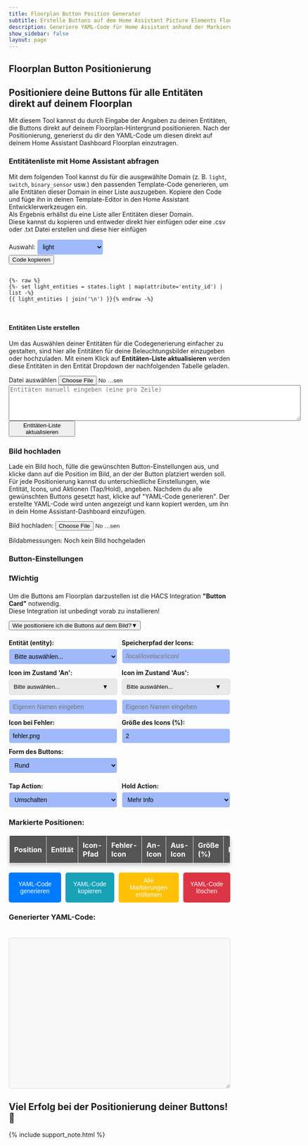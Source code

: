 ```yaml
---
title: Floorplan Button Position Generator
subtitle: Erstelle Buttons auf dem Home Assistant Picture Elements Floorplan
description: Generiere YAML-Code für Home Assistant anhand der Markierungen und Positionen.
show_sidebar: false
layout: page
---
```

<div class="shb-main-container">

<div id="shb-custom-alert" style="display: none;">
    <div id="shb-custom-alert-content">
        <h4 id="shb-custom-alert-title"></h4>
        <p id="shb-custom-alert-message"></p>
        <button id="shb-close-alert">OK</button>
    </div>
</div>
<section class="content-section">

<h1 class="shb-main-title">Floorplan Button Positionierung</h1>

<h2 class="shb-section-title-center">Positioniere deine Buttons für alle Entitäten direkt auf deinem Floorplan</h2>

<p class="shb-main-description">
    Mit diesem Tool kannst du durch Eingabe der Angaben zu deinen Entitäten, die Buttons direkt auf deinem Floorplan-Hintergrund positionieren. Nach der Positionierung, generierst du dir den YAML-Code um diesen direkt auf deinem Home Assistant Dashboard Floorplan einzutragen.
</p>

<h3>Entitätenliste mit Home Assistant abfragen</h3>

<p>
    Mit dem folgenden Tool kannst du für die ausgewählte Domain (z. B. <code>light</code>, <code>switch</code>, <code>binary_sensor</code> usw.) den passenden Template-Code generieren, um alle Entitäten dieser Domain in einer Liste auszugeben. 
    Kopiere den Code und füge ihn in deinen Template-Editor in den Home Assistant Entwicklerwerkzeugen ein.<br>
    Als Ergebnis erhällst du eine Liste aller Entitäten dieser Domain.<br> 
    Diese kannst du kopieren und entweder direkt hier einfügen oder eine .csv oder .txt Datei erstellen und diese hier einfügen
</p>

<div class="shb-form-group">
    <label for="domain-select">Auswahl:</label>
    <select id="domain-select" style="width: 30%;" onchange="updateTemplateCode()">
        <option value="light">light</option>
        <option value="switch">switch</option>
        <option value="input_boolean">input_boolean</option>
        <option value="binary_sensor">binary_sensor</option>
    </select>
</div>

<div class="shb-code-container">
    <button class="copy-code-button" onclick="copyCode('template-output', this)">Code kopieren</button>
    <pre id="template-output">
        <code>
{%- raw %}
{%- set light_entities = states.light | map(attribute='entity_id') | list -%}
{{ light_entities | join('\n') }}{% endraw -%}
        </code>
    </pre>
</div>

<h4 class="shb-section-title-left">Entitäten Liste erstellen</h4>
<p>
    Um das Auswählen deiner Entitäten für die Codegenerierung einfacher zu gestalten, sind hier alle Entitäten für deine Beleuchtungsbilder einzugeben oder hochzuladen. Mit einem Klick auf <strong>Entitäten-Liste aktualisieren</strong> werden diese Entitäten in den Entität Dropdown der nachfolgenden Tabelle geladen.
</p>
<div class="shb-form-group">
    <label for="entity-list-upload">Datei auswählen</label>
    <input type="file" id="entity-list-upload" accept=".txt,.csv" onchange="loadEntityList(event)" style="width: 30%"/>
</div>

<div class="shb-text-output" id="entity-preview;">
    <textarea class="shb-text-code-output" id="entity-list-text" rows="5" cols="80" placeholder="Entitäten manuell eingeben (eine pro Zeile)"></textarea>
</div>
<div class="shb-text-output" id="entity-preview" style="display: none;">
    <h4>Hochgeladene Entitäten</h4>
    <textarea class="shb-text-code-output" id="uploaded-entity-list" rows="10" cols="80" readonly></textarea>
</div>

<div class="shb-button">
    <button class="shb-button shb-button-blue" onclick="updateEntityDropdown()" style="width: 30%">Entitäten-Liste aktualisieren</button>
</div>
</section>


<section class="content-section">
<h3>Bild hochladen</h3>

<p>
    Lade ein Bild hoch, fülle die gewünschten Button-Einstellungen aus, und klicke dann auf die Position im Bild, an der der Button platziert werden soll. Für jede Positionierung kannst du unterschiedliche Einstellungen, wie Entität, Icons, und Aktionen (Tap/Hold), angeben. Nachdem du alle gewünschten Buttons gesetzt hast, klicke auf "YAML-Code generieren". Der erstellte YAML-Code wird unten angezeigt und kann kopiert werden, um ihn in dein Home Assistant-Dashboard einzufügen.
</p>

<!-- Bild-Upload -->
<div class="shb-form-group">
    <label for="image-upload">Bild hochladen:</label>
    <input type="file" id="image-upload" accept="image/*" style="width: 30%;">
<p id="image-dimensions">Bildabmessungen: Noch kein Bild hochgeladen</p>
</div>

<!-- Bildcontainer -->
<div class="floorplan-container" id="container" style="display: none;">
    <img src="" alt="Floorplan" id="floorplan">
    <div class="floorplan-coords" id="coords">left: 0%, top: 0%</div>
</div>
</section>

<section class="content-section">
<!-- Formular für zusätzliche Angaben -->
<h3>Button-Einstellungen</h3>
<div class="important-container">
    <h3>❗Wichtig</h3>
    <p>
        Um die Buttons am Floorplan darzustellen ist die HACS Integration <strong>"Button Card"</strong> notwendig.<br>
        Diese Integration ist unbedingt vorab zu installieren!
    </p>
</div>
<div class="shb-dropdown">
    <button class="shb-dropdown-toggle" onclick="toggleSHBdropdown('tutorialDropdown', this)">
        Wie positioniere ich die Buttons auf dem Bild?<span>&#9660;</span>
    </button>
    <div id="tutorialDropdown" class="shb-dropdown-content" style="display: none;">
        <p><strong>Schritt-für-Schritt-Anleitung:</strong></p>
        <ol>
            <li>Wähle eine Entität aus der Liste aus</li>
            <li>Trage den Speicherpfad deiner Icons (Home Assistant) ein. Vorschlag: /local/lovelace/icon/</li>
            <li>Wähle ein Icon, welches beim Zustand <em>"AN"</em> deiner Entität angezeigt werden soll oder gib einen eigenen Namen ein.</li>
            <li>Wähle ein Icon, welches beim Zustand <em>"AUS"</em> deiner Entität angezeigt werden soll oder gib einen eigenen Namen ein.</li>
            <li>Trage den Namen des Icons ein, welches bei einem Fehler der Entität angezeigt werden soll. Vorschlag: fehler.png</li>
            <li>Wähle eine Breite des Buttons auf dem Floorplan. Voreingestellt: <em>2</em>.</li>
            <li>Wähle die Form des Buttons.</li>
            <li>Wähle eine <em>Tap</em>- und eine <em>Hold Action</em>.</li>
        </ol>
        <p>
            Wenn alles ausgewählt ist, klicke auf das Bild, um die Position des Buttons zu setzen.<br>
            In der Tabelle werden alle Einstellungen als Information angezeigt. Ausgewählte Icons können mit einem Klick daruf heruntergeladen werden.
        </p>
        <p><strong>Für die nächste Entität:</strong></p>
        <ul>
            <li>Ändere die Eingaben in den Punkten 1–8, die für die neue Entität gelten.</li>
            <li>Klicke dann erneut auf das Bild, um die neue Entität zu positionieren.</li>
        </ul>
        <p>Fahre so mit all deinen Entitäten fort, bis alle Buttons positioniert sind.</p>
        <p><strong>Zum Schluss:</strong></p>
        <ul>
            <li>Klicke auf <em>YAML-Code generieren</em>, um den Code zu erhalten.</li>
        </ul>
        <p><strong>Hinweis:</strong> Falls dir Fehler unterlaufen, kannst du mit den unteren Buttons Markierungen entfernen oder den YAML-Code löschen.</p>
        <p><strong>Viel Erfolg! 🎉</strong></p>
    </div>
</div>    

<div class="floorplan-marker-form">
    <div class="floorplan-form-group-full">
        <label for="marker-entity">Entität (entity):</label>
        <select id="marker-entity">
            <option value="">Bitte auswählen...</option>
            <!-- Dynamisch hinzugefügte Optionen -->
        </select>
    </div>  
    <div class="floorplan-form-group-full">
        <label for="marker-path">Speicherpfad der Icons:</label>
        <input type="text" id="marker-path" placeholder="/local/lovelace/icon/">
    </div>    
    <div class="floorplan-form-group-full">
        <label for="icon-dropdown">Icon im Zustand 'An':</label>
        <div class="custom-dropdown">
            <button id="on-icon-button" class="custom-dropdown-button" onclick="toggleIconDropdown()">Bitte auswählen...</button>
            <div class="custom-dropdown-content" id="icon-dropdown">
                <!-- Dynamisch generierte Icons -->
            </div>
        </div>
        <input type="text" id="custom-on-icon" placeholder="Eigenen Namen eingeben" style="margin-top: 10px; width: 100%;">
        <input type="hidden" id="selected-icon" name="selected-icon">
    </div>
    <div class="floorplan-form-group-full">
        <label for="off-icon-dropdown">Icon im Zustand 'Aus':</label>
        <div class="custom-dropdown">
            <button id="off-icon-button" class="custom-dropdown-button" onclick="toggleOffIconDropdown()">Bitte auswählen...</button>
            <div class="custom-dropdown-content" id="off-icon-dropdown">
                <!-- Dynamisch generierte Icons -->
            </div>
        </div>
        <input type="text" id="custom-off-icon" placeholder="Eigenen Namen eingeben" style="margin-top: 10px; width: 100%;">
        <input type="hidden" id="selected-off-icon" name="selected-off-icon">
    </div>
    <div class="floorplan-form-group-full">
        <label for="marker-default-icon">Icon bei Fehler:</label>
        <input type="text" id="marker-default-icon" value="fehler.png">
    </div>        
    <div class="floorplan-form-group-full">
        <label for="marker-size">Größe des Icons (%):</label>
        <input type="text" id="marker-size" value="2">
    </div>    
    <!-- Auswahl für die Form des Markers -->
    <div class="floorplan-form-group-full">
        <label for="marker-shape">Form des Buttons:</label>
        <select id="marker-shape">
            <option value="50%">Rund</option>
            <option value="0%">Eckig</option>
            <option value="10%">Abgerundet</option>
        </select>
    </div>
</div>

<!-- Auswahl für die Tap- und Hold-Action mit jeweiligen Navigationspfaden -->
<div class="floorplan-marker-form">
    <div class="floorplan-form-group-full">
        <label for="marker-tap-action">Tap Action:</label>
        <select id="marker-tap-action" onchange="toggleNavigationPathInput('tap')">
            <option value="toggle">Umschalten</option>
            <option value="none">Keine</option>
            <option value="more-info">Mehr Info</option>
            <option value="navigate">Navigieren</option>
            <option value="call-service">Taster</option>
            <option value="fire-dom-event">Pop-Up</option>
        </select>
        <input type="text" id="navigation-path-tap" placeholder="Pfad für Navigation (Tap)" style="display:none; margin-top: 5px;">
    </div>
    <div class="floorplan-form-group-full">
        <label for="marker-hold-action">Hold Action:</label>
        <select id="marker-hold-action" onchange="toggleNavigationPathInput('hold')">
            <option value="more-info" selected>Mehr Info</option>
            <option value="none">Keine</option>
            <option value="toggle">Umschalten</option>
            <option value="navigate">Navigieren</option>
            <option value="call-service">Taster</option>
            <option value="fire-dom-event">Pop-Up</option>
        </select>
        <input type="text" id="navigation-path-hold" placeholder="Pfad für Navigation (Hold)" style="display:none; margin-top: 5px;">
    </div>
</div>

<!-- Eingabefelder für den Navigationspfad, nur sichtbar, wenn "Navigieren" ausgewählt ist -->
<div class="floorplan-form-group" id="navigation-path-group-tap" style="display: none;">
    <label for="navigation-path-tap">Navigationspfad (Tap):</label>
    <input type="text" id="navigation-path-tap" placeholder="Pfad für Navigation (Tap)">
</div>

<div class="floorplan-form-group" id="navigation-path-group-hold" style="display: none;">
    <label for="navigation-path-hold">Navigationspfad (Hold):</label>
    <input type="text" id="navigation-path-hold" placeholder="Pfad für Navigation (Hold)">
</div>
</section>

<section class="content-section">
<h3>Markierte Positionen:</h3>

<table id="position-table" border="1" style="width: 100%; text-align: left; border-collapse: collapse;">
    <thead>
        <tr>
            <th>Position</th>
            <th>Entität</th>
            <th>Icon-Pfad</th>
            <th>Fehler-Icon</th>
            <th>An-Icon</th>
            <th>Aus-Icon</th>
            <th>Größe (%)</th>
            <th>Form</th>
        </tr>
    </thead>
    <tbody>
        <!-- Dynamisch generierte Einträge -->
    </tbody>
</table>
</section>

<section class="content-section">
<div class="floorplan-button-container">
    <button class="floorplan-button floorplan-button-primary" onclick="generateYAML()">YAML-Code generieren</button>
    <button class="floorplan-button floorplan-button-info" onclick="copyYAML()">YAML-Code kopieren</button>
    <button class="floorplan-button floorplan-button-warning" onclick="removeMarkers()">Alle Markierungen entfernen</button>
    <button class="floorplan-button floorplan-button-danger" onclick="clearYAML()">YAML-Code löschen</button>
</div>

<h3>Generierter YAML-Code:</h3>
<textarea id="yaml-output" rows="20" cols="80" readonly></textarea>
</section>

<footer class="shb-footer">
    <h2>Viel Erfolg bei der Positionierung deiner Buttons! 🎉</h2>
</footer>

{% include support_note.html %}

</div>

<style>
    .content-section ul {
        margin: 10px 0 0 20px;
        padding: 0;
        list-style-type: disc;
    }

    .content-section ul li {
        margin-bottom: 10px;
    }
    .entity-preview-container {
        background-color: #9fb9fb;
        border: 1px solid #ddd;
        border-radius: 5px;
        padding: 15px;
        margin: 10px 0;
        box-shadow: 0 4px 8px rgba(0, 0, 0, 0.1);
    }

    .entity-preview-container h4 {
        margin-bottom: 10px;
        color: #333;
        font-size: 16px;
        font-weight: bold;
    }
    .custom-input, select {
        padding: 8px;
        color: #000000;
        background-color: #9fb9fb;
        max-width: 100%;
        border: 1px solid #ffffff;
        box-shadow: 0 2px 5px #ffffff;
        border-radius: 5px;
        font-size: 14px;
    }
    .custom-button {
        background-color: #4CAF50;
        color: white;
        padding: 12px 20px;
        font-size: 16px;
        border-radius: 8px;
        border: none;
        cursor: pointer;
        transition: background-color 0.3s ease;
        margin-top: 20px;
        margin-bottom: 20px;
    }
    .custom-button:hover {
        background-color: #45a049;
    }

    .floorplan-main-container {
        max-width: 100%;
        margin: auto;
        padding: 20px;
        background-color: #f9f9f9;
        font-family: Arial, sans-serif;
        line-height: 1.6;
        border: 1px solid #ddd;
        border-radius: 8px;
        box-shadow: 0 4px 6px rgba(0, 0, 0, 0.1);
    }
    .floorplan-main-title {
        text-align: center;
        color: #333;
        font-size: 2em;
        margin-bottom: 10px;
    }
    .floorplan-main-subtitle {
        text-align: center;
        color: #666;
        font-size: 1.4em;
        margin-bottom: 20px;
    }
    .floorplan-main-intro {
        text-align: center;
        color: #555;
        margin-bottom: 20px;
    }
    .custom-form-group {
        margin-top: 20px;
    }
    .custom-label {
        display: block;
        font-weight: bold;
        margin-bottom: 5px;
    }
    .floorplan-container {
        position: relative;
        display: inline-block;
        margin-top: 20px;
        border: 1px solid #ddd;
        padding: 0;
        background-color: #f9f9f9;
        border-radius: 8px;
        margin-bottom: 20px;
    }
    img {
        display: block;
        cursor: crosshair;
    }
    .floorplan-coords {
        position: absolute;
        top: 10px;
        left: 10px;
        background: rgba(0, 0, 0, 0.7);
        color: #fff;
        padding: 5px 10px;
        border-radius: 5px;
        font-size: 14px;
        display: none;
    }
    .floorplan-container:hover .floorplan-coords {
        display: block;
    }
    .floorplan-marker {
        position: absolute;
        width: 10px;
        height: 10px;
        background: red;
        box-shadow: 0 0 4px rgba(0, 0, 0, 0.5);
        transform: translate(-50%, -50%);
        pointer-events: none;
    }
    .floorplan-marker-form {
        display: grid;
        grid-template-columns: repeat(2, 1fr);
        gap: 10px;
        margin-top: 20px;
    }
    .floorplan-form-group, .floorplan-form-group-full {
        display: flex;
        flex-direction: column;
    }
    .floorplan-form-group label, .floorplan-form-group-full label {
        font-weight: bold;
        margin-bottom: 5px;
    }
    .floorplan-form-group input, .floorplan-form-group select {
        padding: 8px;
        color: #000000;
        background-color: #9fb9fb;
        max-width: 30%;
        border: 1px solid #ffffff;
        box-shadow: 0 2px 5px #ffffff;
        border-radius: 5px;
        font-size: 14px;
    }
    .floorplan-form-group-full input, .floorplan-form-group-full select {
        padding: 8px;
        color: #000000;
        background-color: #9fb9fb;
        max-width: 100%;
        border: 1px solid #ffffff;
        box-shadow: 0 2px 5px #ffffff;
        border-radius: 5px;
        font-size: 14px;
    }
    .floorplan-button-container {
        display: flex;
        gap: 10px;
        margin-top: 20px;
    }
    .floorplan-button {
        padding: 10px 15px;
        font-size: 14px;
        border: none;
        border-radius: 5px;
        cursor: pointer;
    }
    .floorplan-button-primary {
        background-color: #007bff;
        color: #fff;
    }
    .floorplan-button-info {
        background-color: #17a2b8;
        color: #fff;
    }
    .floorplan-button-warning {
        background-color: #ffc107;
        color: #fff;
    }
    .floorplan-button-danger {
        background-color: #dc3545;
        color: #fff;
    }
    .textarea-list {
        width:100%;
        background-color: #c3c3c3;
        color: #000000;
        font-size: 0.9em;
        font-weight: bold;
        padding: 10px;
        margin-bottom: 10px;
    }
    #yaml-output {
        width: 100%;
        margin-top: 20px;
        padding: 10px;
        font-size: 14px;
        border: 1px solid #ddd;
        border-radius: 5px;
        background-color: #f8f8f8;
    }
    .floorplan-form-group-horizontal {
        display: flex;
        gap: 10px;
    }
    
    .floorplan-form-group-horizontal .floorplan-form-group {
        flex: 1;
    }

    .dropdown {
        margin: 20px 0;
        text-align: center;
    }

    .dropdown-toggle {
        font-size: 18px;
        font-weight: bold;
        cursor: pointer;
        background-color: #f39c12;
        color: #ffffff;
        padding: 10px 5px;
        border: none;
        border-radius: 5px;
        text-align: center;
        width: 100%;
        box-shadow: 0 4px 8px rgba(0, 0, 0, 0.1);
        display: inline-block;
    }

    .dropdown-toggle.rotated {
        writing-mode: vertical-rl;
        text-orientation: mixed;
        transform: rotate(180deg); /* Text von unten nach oben */
        padding: 20px 30px;
        width: 8%;
        height: auto;
    }

    .dropdown-toggle span {
        float: right;
    }

    .dropdown-content {
        padding: 20px;
        background-color: #1a1a1a;
        border: 1px solid #f39c12;
        border-radius: 5px;
        margin-top: 10px;
        box-shadow: 0 4px 8px rgba(0, 0, 0, 0.1);
    }
    .guide-footer {
    text-align: center;
    margin-top: 20px;
    }
    #marker-on-icon option {
        padding: 10px;
        display: flex;
        align-items: center;
    }

    #marker-on-icon img {
        width: 24px;
        height: 24px;
        margin-right: 10px;
        vertical-align: middle;
    }
    .custom-dropdown {
        position: relative;
        display: inline-block;
        width: 100%;
    }

    .custom-dropdown-button {
        background-color: #e9e9e9;
        color: #000000;
        padding: 10px;
        border: 1px solid #ddd;
        border-radius: 5px;
        width: 100%;
        text-align: left;
        cursor: pointer;
    }

    .custom-dropdown-button::after {
        content: "▼";
        float: right;
        margin-right: 10px;
        color: #000000;
    }

    .custom-dropdown-content {
        display: none;
        position: absolute;
        background-color: #6b6b6b;
        border: 1px solid #ddd;
        border-radius: 5px;
        box-shadow: 0px 8px 16px 0px rgba(0, 0, 0, 0.2);
        max-height: 200px;
        overflow-y: auto;
        z-index: 1000;
        width: 100%;
    }

    .custom-dropdown-content div {
        padding: 10px;
        display: flex;
        align-items: center;
        cursor: pointer;
        transition: background-color 0.3s ease;
        color: #fff;
    }

    .custom-dropdown-content div:hover {
        background-color: #555;
    }

    .custom-dropdown-content img {
        width: 30px;
        height: 30px;
        margin-right: 10px;
    }
    /* Tabelle allgemein */
    #position-table {
        width: 100%;
        border-collapse: collapse;
        background-color: #6b6b6b; /* Passend zum Dropdown-Hintergrund */
        color: #fff; /* Weiße Schrift */
        border: 1px solid #ddd;
        border-radius: 5px;
        box-shadow: 0px 4px 8px rgba(0, 0, 0, 0.2);
        overflow: hidden;
    }

    /* Kopfzeile der Tabelle */
    #position-table th {
        background-color: #555; /* Passend zur Hover-Farbe des Dropdowns */
        color: #fff; /* Weiße Schrift */
        font-weight: bold;
        padding: 10px;
        text-align: left;
        border-bottom: 1px solid #ddd;
    }

    /* Zellen der Tabelle */
    #position-table td {
        background-color: #6b6b6b; /* Dunkler Hintergrund für die Zellen */
        color: #fff; /* Weiße Schrift */
        padding: 10px;
        border-bottom: 1px solid #ddd;
    }

    /* Zellen mit Bildern */
    #position-table td img {
        display: block;
        margin: auto; /* Zentriert das Bild in der Zelle */
        max-width: 24px;
        max-height: 24px;
        border-radius: 5px; /* Leicht abgerundete Ecken für die Bilder */
    }

    /* Hover-Effekt für Tabellenzeilen */
    #position-table tr:hover {
        background-color: #555; /* Gleiche Hover-Farbe wie Dropdown-Einträge */
        transition: background-color 0.3s ease;
    }

    /* Alternative Zeilenfarbe für bessere Übersicht */
    #position-table tr:nth-child(even) td {
        background-color: #5a5a5a; /* Etwas hellere Farbe für gerade Zeilen */
    }

    /* Text in den Zellen */
    #position-table td {
        font-size: 14px;
        line-height: 1.5;
    }

    /* Zentrierung der Tabelle */
    #position-table {
        margin-top: 20px;
        border-radius: 5px;
    }


</style>

<script>

function updateTemplateCode() {
    const domain = document.getElementById('domain-select').value;
    const codeElement = document.querySelector('#template-output code');

    // Neuer Code mit RAW-Block
    const templateCode = `{%- raw %}
{%- set ${domain}_entities = states.${domain} | map(attribute='entity_id') | list -%}
{{ ${domain}_entities | join('\\n') }}{% endraw -%}`;

    // Aktualisiere den Inhalt des <code>-Elements
    codeElement.innerText = templateCode;
}

// Initialer Template-Code für die Standardauswahl "light"
updateTemplateCode();

function copyCode(elementId, button) {
    const codeElement = document.getElementById(elementId);
    const codeText = codeElement.innerText || codeElement.textContent;

    navigator.clipboard.writeText(codeText)
        .then(() => {
            showCustomAlert("ERFOLG!", "Der Code wurde erfolgreich kopiert!");

            button.classList.add('copied');
            button.textContent = "Kopiert ✔️";
        })
        .catch(err => {
            console.error("Fehler beim Kopieren des Codes: ", err);
            showCustomAlert("FEHLER!", "Beim Kopieren des Codes ist ein Fehler aufgetreten.");
        });
}

let entityList = [];

// Funktion zum Hochladen der Entitäten-Liste aus einer Datei
function loadEntityList(event) {
    const file = event.target.files[0];
    if (file) {
        const reader = new FileReader();
        reader.onload = (e) => {
            const content = e.target.result;
            const fileEntities = content
                .split('\n')
                .map(item => item.trim())
                .filter(item => item); // Entfernt leere Zeilen

            // Setze die Liste zurück und entferne Duplikate
            entityList = [...new Set(fileEntities)];

            // Zeige die hochgeladenen Entitäten in der Vorschau
            const previewContainer = document.getElementById("entity-preview");
            const previewTextarea = document.getElementById("uploaded-entity-list");
            previewTextarea.value = entityList.join('\n'); // Zeige die Liste im Textbereich an
            previewContainer.style.display = "block"; // Zeige die Vorschau an
        };
        reader.readAsText(file);
    }
}

// Funktion zum Aktualisieren der Dropdown-Liste mit Entitäten
function updateEntityDropdown() {
    // Manuell eingegebene Entitäten
    const textareaContent = document.getElementById('entity-list-text').value;
    const manualEntities = textareaContent
        .split('\n')
        .map(item => item.trim())
        .filter(item => item); // Entfernt leere Einträge

    // Kombiniere hochgeladene und manuell eingegebene Entitäten
    entityList = [...new Set([...entityList, ...manualEntities])];

    // Aktualisiere das Dropdown
    const entityDropdown = document.getElementById('marker-entity');
    entityDropdown.innerHTML = '<option value="">Bitte auswählen...</option>'; // Dropdown zurücksetzen

    entityList.forEach(entity => {
        const option = document.createElement('option');
        option.value = entity;
        option.textContent = entity;
        entityDropdown.appendChild(option);
    });

    // Zeige Erfolgsmeldung
    showCustomAlert("ERFOLG!", "Die Entitäten-Liste wurde erfolgreich aktualisiert!");

    // Leere das Vorschaulisten-Fenster nach Aktualisierung
    const previewContainer = document.getElementById("entity-preview");
    const previewTextarea = document.getElementById("uploaded-entity-list");
    previewTextarea.value = ""; // Vorschauliste leeren
    previewContainer.style.display = "none"; // Verstecke die Vorschau
}

function toggleDropdown() {
    const dropdown = document.getElementById("iconDropdown");
    dropdown.style.display = dropdown.style.display === "block" ? "none" : "block";
}

// Funktion für On-Icon-Dropdown
function toggleIconDropdown() {
    const dropdown = document.getElementById("icon-dropdown");
    dropdown.style.display = dropdown.style.display === "block" ? "none" : "block";
}

function populateIconDropdown() {
    const icons = [
        "decke_on.png",
        "led_on.png",
        "spot_on.png",
        "haengeleuchte_on.png",
        "schreibtisch_on.png",
        "nachttisch_on.png",
        "wand_on.png",
        "birne_on.png",
        "kerzen_on.png",
        "sideboard_on.png",
        "tuere_on.png",
        "ventilator_on.png",
        "videoleuchte_on.png",
        "onair_on.png",
        "musik_on.png",
        "tv_on.png",
        "playstation_on.png",
        "heizung_on.png",
        "vollbild_on.png",
        "gute_nacht_on.png",
        "guten_morgen_on.png",
        "zuhause_on.png"
    ];

    const dropdownContent = document.getElementById("icon-dropdown");
    dropdownContent.innerHTML = ""; // Löscht vorherige Einträge

    icons.forEach(icon => {
        const div = document.createElement("div");
        div.innerHTML = `<img src="/img/icons/${icon}" alt="${icon}"> ${icon}`;
        div.onclick = function () {
            document.getElementById("on-icon-button").textContent = icon;
            document.getElementById("selected-icon").value = icon;
            document.getElementById("custom-on-icon").value = ""; // Leert das eigene Eingabefeld
            dropdownContent.style.display = "none";
        };
        dropdownContent.appendChild(div);
    });
}

// Überwacht die eigene Eingabe für On-Icon
document.getElementById("custom-on-icon").addEventListener("input", function () {
    const customInput = document.getElementById("custom-on-icon").value;
    if (customInput) {
        document.getElementById("on-icon-button").textContent = customInput;
        document.getElementById("selected-icon").value = customInput;
    }
});

// Funktion für Off-Icon-Dropdown
function toggleOffIconDropdown() {
    const dropdown = document.getElementById("off-icon-dropdown");
    dropdown.style.display = dropdown.style.display === "block" ? "none" : "block";
}

function populateOffIconDropdown() {
    const icons = [
        "decke_off.png",
        "led_off.png",
        "spot_off.png",
        "haengeleuchte_off.png",
        "schreibtisch_off.png",
        "nachttisch_off.png",
        "wand_off.png",
        "birne_off.png",
        "kerzen_off.png",
        "sideboard_off.png",
        "tuere_off.png",
        "ventilator_off.png",
        "videoleuchte_off.png",
        "onair_off.png",
        "musik_off.png",
        "tv_off.png",
        "playstation_off.png",
        "heizung_off.png",
        "vollbild_off.png",
        "gute_nacht_off.png",
        "guten_morgen_off.png",
        "zuhause_off.png"
    ];

    const dropdownContent = document.getElementById("off-icon-dropdown");
    dropdownContent.innerHTML = ""; // Löscht vorherige Einträge

    icons.forEach(icon => {
        const div = document.createElement("div");
        div.innerHTML = `<img src="/img/icons/${icon}" alt="${icon}"> ${icon}`;
        div.onclick = function () {
            document.getElementById("off-icon-button").textContent = icon;
            document.getElementById("selected-off-icon").value = icon;
            document.getElementById("custom-off-icon").value = ""; // Leert das eigene Eingabefeld
            dropdownContent.style.display = "none";
        };
        dropdownContent.appendChild(div);
    });
}

// Überwacht die eigene Eingabe für Off-Icon
document.getElementById("custom-off-icon").addEventListener("input", function () {
    const customInput = document.getElementById("custom-off-icon").value;
    if (customInput) {
        document.getElementById("off-icon-button").textContent = customInput;
        document.getElementById("selected-off-icon").value = customInput;
    }
});

// Initialisiere beide Dropdowns
populateIconDropdown();
populateOffIconDropdown();



// JavaScript zur Markierungserstellung, Bild-Upload und Anzeige der Bildabmessungen
const img = document.getElementById('floorplan');
const coordsDisplay = document.getElementById('coords');
const container = document.getElementById('container');
const imageUpload = document.getElementById('image-upload');
const imageDimensions = document.getElementById('image-dimensions');
const yamlOutput = document.getElementById('yaml-output');

// Speichert die Daten der Markierungen für die YAML-Generierung
let markers = [];

img.addEventListener('mousemove', (event) => {
  const rect = img.getBoundingClientRect();
  const xPercent = ((event.clientX - rect.left) / rect.width) * 100;
  const yPercent = ((event.clientY - rect.top) / rect.height) * 100;

  coordsDisplay.textContent = `left: ${xPercent.toFixed(2)}%, top: ${yPercent.toFixed(2)}%`;
});

function toggleCustomIconInput(state) {
    const customInput = document.getElementById(`custom-${state}-icon`);
    const select = document.getElementById(`marker-${state}-icon`);
    if (select.value === "custom") {
        customInput.style.display = "block";
    } else {
        customInput.style.display = "none";
    }
}

img.addEventListener('click', (event) => {
    const rect = img.getBoundingClientRect();
    const xPercent = ((event.clientX - rect.left) / rect.width) * 100;
    const yPercent = ((event.clientY - rect.top) / rect.height) * 100;

    const shape = document.getElementById('marker-shape').value;

    const marker = document.createElement('div');
    marker.classList.add('floorplan-marker');
    marker.style.left = `${xPercent}%`;
    marker.style.top = `${yPercent}%`;
    marker.style.borderRadius = shape;
    container.appendChild(marker);

    // Icons für Zustand "An" und "Aus" mit Priorität für benutzerdefinierte Eingabe
    const selectedOnIcon = document.getElementById("selected-icon").value; // Dropdown-Auswahl
    const customOnIcon = document.getElementById("custom-on-icon").value; // Benutzerdefinierter Name
    const onIcon = customOnIcon || selectedOnIcon;

    const selectedOffIcon = document.getElementById("selected-off-icon").value; // Dropdown-Auswahl
    const customOffIcon = document.getElementById("custom-off-icon").value; // Benutzerdefinierter Name
    const offIcon = customOffIcon || selectedOffIcon;

    const newMarker = {
        x: xPercent.toFixed(2),
        y: yPercent.toFixed(2),
        entity: document.getElementById('marker-entity').value || "",
        path: document.getElementById('marker-path').value || "/local/lovelace/icon/",
        defaultIcon: document.getElementById('marker-default-icon').value || "fehler.png",
        onIcon: onIcon,
        offIcon: offIcon,
        size: document.getElementById('marker-size').value || "2",
        shape: shape,
        fromDropdownOn: !!selectedOnIcon && !customOnIcon, // True, wenn aus der Dropdown-Liste gewählt
        fromDropdownOff: !!selectedOffIcon && !customOffIcon // True, wenn aus der Dropdown-Liste gewählt
    };

    markers.push(newMarker);
    updatePositionTable(newMarker);
});

// Funktion zum Aktualisieren der Tabelle
function updatePositionTable(marker) {
    const tableBody = document.querySelector('#position-table tbody');
    const row = document.createElement('tr');

    // Zustand "An" Icon: Bild aus Dropdown oder benutzerdefinierter Name
    const onIconHTML = marker.fromDropdownOn
        ? `<a href="/img/icons/${marker.onIcon}" download="${marker.onIcon}">
                <img src="/img/icons/${marker.onIcon}" alt="${marker.onIcon}" style="width: 40px; height: 40px; cursor: pointer;">
           </a>`
        : `<span>${marker.onIcon}</span>`; // Benutzerdefinierter Name

    // Zustand "Aus" Icon: Bild aus Dropdown oder benutzerdefinierter Name
    const offIconHTML = marker.fromDropdownOff
        ? `<a href="/img/icons/${marker.offIcon}" download="${marker.offIcon}">
                <img src="/img/icons/${marker.offIcon}" alt="${marker.offIcon}" style="width: 40px; height: 40px; cursor: pointer;">
           </a>`
        : `<span>${marker.offIcon}</span>`; // Benutzerdefinierter Name

    // Default Icon: Bild oder benutzerdefinierter Name
    const defaultIconHTML = marker.defaultIcon === "fehler.png"
        ? `<a href="/img/icons/${marker.defaultIcon}" download="${marker.defaultIcon}">
                <img src="/img/icons/${marker.defaultIcon}" alt="${marker.defaultIcon}" style="width: 40px; height: 40px; cursor: pointer;">
           </a>`
        : `<span>${marker.defaultIcon}</span>`; // Benutzerdefinierter Name

    // Erstelle die Tabellenzeile
    row.innerHTML = `
        <td>left: ${marker.x}%, top: ${marker.y}%</td>
        <td>${marker.entity}</td>
        <td>${marker.path}</td>
        <td>${defaultIconHTML}</td>
        <td>${onIconHTML}</td>
        <td>${offIconHTML}</td>
        <td>${marker.size}</td>
        <td>${marker.shape === "50%" ? "Rund" : marker.shape === "0%" ? "Eckig" : "Abgerundet"}</td>
    `;

    tableBody.appendChild(row);
}

// Bild hochladen und anzeigen
imageUpload.addEventListener('change', (event) => {
  const file = event.target.files[0];
  if (file) {
    const reader = new FileReader();
    reader.onload = (e) => {
      img.src = e.target.result;
      img.onload = function() {
        container.style.display = "block"; // Zeige den Container an
        container.style.width = `${img.width}px`;
        container.style.height = `${img.height}px`;
        removeMarkers();

        imageDimensions.textContent = `Bildabmessungen: Breite ${img.width}px, Höhe ${img.height}px`;
      };
    };
    reader.readAsDataURL(file);
  } else {
    container.style.display = "none"; // Verstecke den Container, wenn kein Bild vorhanden
    imageDimensions.textContent = "Bildabmessungen: Noch kein Bild hochgeladen";
  }
});

// Funktion zum Entfernen aller Markierungen im Bild
function removeMarkers() {
    // Entfernt alle Marker aus dem Bild
    document.querySelectorAll('.floorplan-marker').forEach(marker => marker.remove());
    markers = [];

    // Löscht alle Zeilen in der Tabelle außer dem Header
    const tableBody = document.querySelector('#position-table tbody');
    tableBody.innerHTML = ''; // Löscht alle Inhalte in der Tabelle
}

// Funktion zum Leeren des YAML-Code-Feldes
function clearYAML() {
  yamlOutput.value = '';
}

function toggleNavigationPathInput(actionType) {
  const tapPathInput = document.getElementById('navigation-path-tap');
  const holdPathInput = document.getElementById('navigation-path-hold');

  if (actionType === 'tap') {
    const tapAction = document.getElementById('marker-tap-action').value;
    tapPathInput.style.display = tapAction === 'navigate' ? 'block' : 'none';
  } else if (actionType === 'hold') {
    const holdAction = document.getElementById('marker-hold-action').value;
    holdPathInput.style.display = holdAction === 'navigate' ? 'block' : 'none';
  }
}


// Generiert YAML-Code basierend auf den Markierungen
function generateYAML() {
  let yaml = "";
  markers.forEach(marker => {
    yaml += `  - type: custom:button-card\n`;
    yaml += `    entity: ${marker.entity || "light.default_entity"}\n`;
    yaml += `    show_name: false\n`;
    yaml += `    show_entity_picture: true\n`;
    yaml += `    entity_picture: ${marker.path}${marker.defaultIcon}\n`;
    yaml += `    show_icon: false\n`;
    yaml += `    aspect_ratio: 1/1\n`;
    yaml += `    size: 100%\n`;
    yaml += `    styles:\n`;
    yaml += `      card:\n`;
    yaml += `        - border: 2px solid var(--state-icon-color)\n`;
    yaml += `        - border-radius: ${marker.shape}\n`;
    yaml += `        - background-color: var(--primary-background-color)\n`;
    yaml += `    state:\n`;
    yaml += `      - value: "on"\n`;
    yaml += `        entity_picture: ${marker.path}${marker.onIcon}\n`;
    yaml += `        styles:\n`;
    yaml += `          card:\n`;
    yaml += `            - border: 2px solid var(--primary-color)\n`;
    yaml += `      - value: "off"\n`;
    yaml += `        entity_picture: ${marker.path}${marker.offIcon}\n`;
    yaml += `        styles:\n`;
    yaml += `          card:\n`;
    yaml += `            - border: 2px solid var(--primary-color)\n`;

    // Tap Action Configuration
    const tapAction = document.getElementById("marker-tap-action").value;
    const entity = marker.entity;
    if (tapAction === "toggle") {
        yaml += `    tap_action:\n      action: toggle\n`;
    } else if (tapAction === "none") {
        yaml += `    tap_action:\n      action: none\n`;
    } else if (tapAction === "more-info") {
        yaml += `    tap_action:\n      action: more-info\n`;
    } else if (tapAction === "navigate") {
        const navigationPath = document.getElementById("navigation-path-tap").value;
        yaml += `    tap_action:\n      action: navigate\n      navigation_path: ${navigationPath || "/"}\n`;
    } else if (tapAction === "call-service") {
        yaml += `    tap_action:\n      action: call-service\n      service: input_button.press\n      service_data:\n        entity_id: ${entity}\n`;
    } else if (tapAction === "fire-dom-event") {
        yaml += `    tap_action:\n      action: fire-dom-event\n      browser_mod:\n        service: browser_mod.more_info\n        data:\n          entity: ${entity}\n`;
    }

    // Hold Action Configuration with default "Mehr Info"
    const holdAction = document.getElementById("marker-hold-action").value;
    if (holdAction === "toggle") {
        yaml += `    hold_action:\n      action: toggle\n`;
    } else if (holdAction === "none") {
        yaml += `    hold_action:\n      action: none\n`;
    } else if (holdAction === "navigate") {
        const navigationPath = document.getElementById("navigation-path-hold").value;
        yaml += `    hold_action:\n      action: navigate\n      navigation_path: ${navigationPath || "/"}\n`;
    } else if (holdAction === "call-service") {
        yaml += `    hold_action:\n      action: call-service\n      service: input_button.press\n      service_data:\n        entity_id: ${entity}\n`;
    } else if (holdAction === "fire-dom-event") {
        yaml += `    hold_action:\n      action: fire-dom-event\n      browser_mod:\n        service: browser_mod.more_info\n        data:\n          entity: ${entity}\n`;
    } else {
        // Standard "Mehr Info" für hold_action
        yaml += `    hold_action:\n      action: more-info\n`;
    }

    yaml += `    style:\n      left: ${marker.x}%\n      top: ${marker.y}%\n      width: ${marker.size}%\n\n`;
  });
  yamlOutput.value = yaml;
}


// Funktion zum Kopieren des YAML-Codes
function copyYAML() {
  yamlOutput.select();
  document.execCommand('copy');
  showCustomAlert('Super!', 'Dein YAML-Code wurde in die Zwischenablage kopiert!');
}
function toggleDropdown(dropdownId, toggleButton) {
    var dropdownContent = document.getElementById(dropdownId);
    if (dropdownContent.style.display === "none" || dropdownContent.style.display === "") {
        dropdownContent.style.display = "block";
        toggleButton.classList.add("rotated"); // Klasse hinzufügen
    } else {
        dropdownContent.style.display = "none";
        toggleButton.classList.remove("rotated"); // Klasse entfernen
    }
}
</script>
